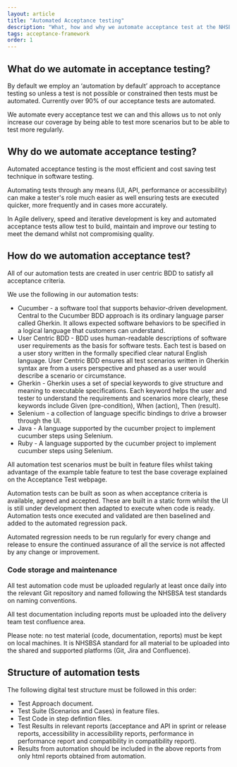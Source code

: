 ```yaml
---
layout: article
title: "Automated Acceptance testing"
description: "What, how and why we automate acceptance test at the NHSBSA"
tags: acceptance-framework
order: 1
---
```


## What do we automate in acceptance testing?

By default we employ an ‘automation by default’ approach to acceptance testing so unless a test is not possible or constrained then tests must be automated. Currently over 90% of our acceptance tests are automated.

We automate every acceptance test we can and this allows us to not only increase our coverage by being able to test more scenarios but to be able to test more regularly.

## Why do we automate acceptance testing?

Automated acceptance testing is the most efficient and cost saving test technique in software testing.

Automating tests through any means (UI, API, performance or accessibility) can make a tester's role much easier as well ensuring tests are executed quicker, more frequently and in cases more accurately.

In Agile delivery, speed and iterative development is key and automated acceptance tests allow test to build, maintain and improve our testing to meet the demand whilst not compromising quality.

## How do we automation acceptance test?

All of our automation tests are created in user centric BDD to satisfy all acceptance criteria.

We use the following in our automation tests:

- Cucumber - a software tool that supports behavior-driven development. Central to the Cucumber BDD approach is its ordinary language parser called Gherkin. It allows expected software behaviors to be specified in a logical language that customers can understand. 
- User Centric BDD - BDD uses human-readable descriptions of software user requirements as the basis for software tests. Each test is based on a user story written in the formally specified clear natural English language. User Centric BDD ensures all test scenarios written in Gherkin syntax are from a users perspective and phased as a user would describe a scenario or circumstance.
- Gherkin - Gherkin uses a set of special keywords to give structure and meaning to executable specifications. Each keyword helps the user and tester to understand the requirements and scenarios more clearly, these keywords include Given (pre-condition), When (action), Then (result).
- Selenium -  a collection of language specific bindings to drive a browser through the UI.
- Java - A language supported by the cucumber project to implement cucumber steps using Selenium.
- Ruby - A language supported by the cucumber project to implement cucumber steps using Selenium.

All automation test scenarios must be built in feature files whilst taking advantage of the example table feature to test the base coverage explained on the Acceptance Test webpage.

Automation tests can be built as soon as when acceptance criteria is available, agreed and accepted. 
These are built in a static form whilst the UI is still under development then adapted to execute when code is ready.
Automation tests once executed and validated are then baselined and added to the automated regression pack.

Automated regression needs to be run regularly for every change and release to ensure the continued assurance of all the service is not affected by any change or improvement.

### Code storage and maintenance

All test automation code must be uploaded regularly at least once daily into the relevant Git repository and named following the NHSBSA test standards on naming conventions.

All test documentation including reports must be uploaded into the delivery team test confluence area.

Please note: no test material (code, documentation, reports) must be kept on local machines. It is NHSBSA standard for all material to be uploaded into the shared and supported platforms (Git, Jira and Confluence).

## Structure of automation tests

The following digital test structure must be followed in this order:

- Test Approach document.
- Test Suite (Scenarios and Cases) in feature files.
- Test Code in step defintion files.
- Test Results in relevant reports (acceptance and API in sprint or release reports, accessibility in accessibility reports, performance in performance report and compatibility in compatibility report).
- Results from automation should be included in the above reports from only html reports obtained from automation.